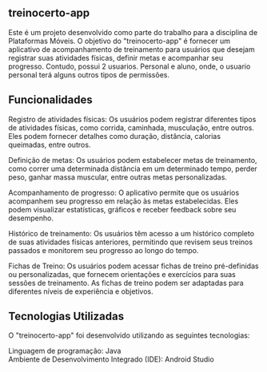 ## treinocerto-app
Este é um projeto desenvolvido como parte do trabalho para a disciplina de Plataformas Móveis. O objetivo do "treinocerto-app" é fornecer um aplicativo de acompanhamento de treinamento para usuários que desejam registrar suas atividades físicas, definir metas e acompanhar seu progresso. Contudo, possui 2 usuarios. Personal e aluno, onde, o usuario personal terá alguns outros tipos de permissões. 

## Funcionalidades
Registro de atividades físicas: Os usuários podem registrar diferentes tipos de atividades físicas, como corrida, caminhada, musculação, entre outros. Eles podem fornecer detalhes como duração, distância, calorias queimadas, entre outros.

Definição de metas: Os usuários podem estabelecer metas de treinamento, como correr uma determinada distância em um determinado tempo, perder peso, ganhar massa muscular, entre outras metas personalizadas.

Acompanhamento de progresso: O aplicativo permite que os usuários acompanhem seu progresso em relação às metas estabelecidas. Eles podem visualizar estatísticas, gráficos e receber feedback sobre seu desempenho.

Histórico de treinamento: Os usuários têm acesso a um histórico completo de suas atividades físicas anteriores, permitindo que revisem seus treinos passados e monitorem seu progresso ao longo do tempo.

Fichas de Treino: Os usuários podem acessar fichas de treino pré-definidas ou personalizadas, que fornecem orientações e exercícios para suas sessões de treinamento. As fichas de treino podem ser adaptadas para diferentes níveis de experiência e objetivos.

## Tecnologias Utilizadas
O "treinocerto-app" foi desenvolvido utilizando as seguintes tecnologias:

Linguagem de programação: Java
</br>
Ambiente de Desenvolvimento Integrado (IDE): Android Studio
